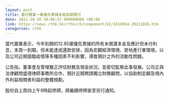 ```yaml
---
layout: post
title: 當代置業一筆優先票據未能如期償付
date: 2021-10-26 10:00:57.000000000 +08:00
link: https://news.rthk.hk/rthk/ch/component/k2/1616954-20211026.htm
categories: rthk
---
```


當代置業表示，今年到期的12.85厘優先票據的所有未償還本金及應計但未付利息，本周一到期，但未能達成還款安排，因為宏觀經濟環境、房地產行業環境，以及公司近期面臨疫情等多種因素不利影響，導致預計之外的流動性問題。

公告指，董事會及管理層正評估財務及現金狀況，並密切監察此事發展。公司正與法律顧問盛德律師事務所合作，預計近期聘請獨立財務顧問，以協助制定顧及境內外利益相關者利益的整體規劃。

股份自上周四上午9時起停牌，將繼續停牌直至另行通知。
